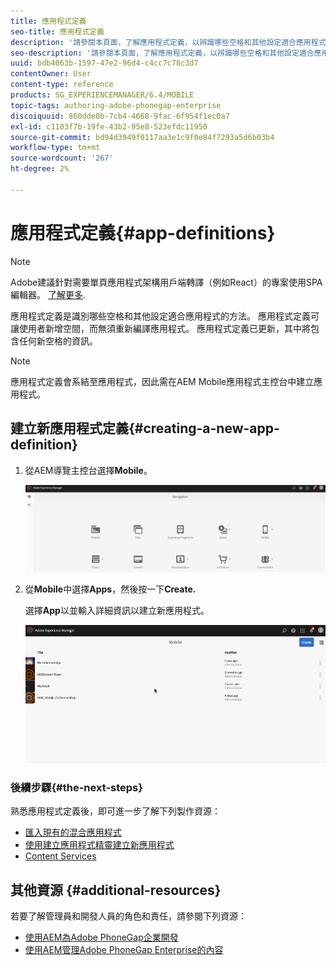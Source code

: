 ```yaml
---
title: 應用程式定義
seo-title: 應用程式定義
description: '請參閱本頁面，了解應用程式定義，以辨識哪些空格和其他設定適合應用程式。 應用程式定義可讓使用者新增空間，而無須重新編譯應用程式。 '
seo-description: '請參閱本頁面，了解應用程式定義，以辨識哪些空格和其他設定適合應用程式。 應用程式定義可讓使用者新增空間，而無須重新編譯應用程式。 '
uuid: bdb4063b-1597-47e2-96d4-c4cc7c78c3d7
contentOwner: User
content-type: reference
products: SG_EXPERIENCEMANAGER/6.4/MOBILE
topic-tags: authoring-adobe-phonegap-enterprise
discoiquuid: 860dde0b-7cb4-4668-9fac-6f954f1ec0a7
exl-id: c1103f7b-19fe-43b2-95e8-523efdc11950
source-git-commit: bd94d3949f0117aa3e1c9f0e84f7293a5d6b03b4
workflow-type: tm+mt
source-wordcount: '267'
ht-degree: 2%

---
```


# 應用程式定義{#app-definitions}

>[!NOTE]
>
>Adobe建議針對需要單頁應用程式架構用戶端轉譯（例如React）的專案使用SPA編輯器。 [了解更多](/help/sites-developing/spa-overview.md).

應用程式定義是識別哪些空格和其他設定適合應用程式的方法。 應用程式定義可讓使用者新增空間，而無須重新編譯應用程式。 應用程式定義已更新，其中將包含任何新空格的資訊。

>[!NOTE]
>
>應用程式定義會系結至應用程式，因此需在AEM Mobile應用程式主控台中建立應用程式。

## 建立新應用程式定義{#creating-a-new-app-definition}

1. 從AEM導覽主控台選擇&#x200B;**Mobile**。

   ![chlimage_1-170](assets/chlimage_1-170.png)

1. 從&#x200B;**Mobile**&#x200B;中選擇&#x200B;**Apps**，然後按一下&#x200B;**Create.**

   選擇&#x200B;**App**&#x200B;以並輸入詳細資訊以建立新應用程式。

   ![chlimage_1-11](assets/chlimage_1-11.gif)

### 後續步驟{#the-next-steps}

熟悉應用程式定義後，即可進一步了解下列製作資源：

* [匯入現有的混合應用程式](/help/mobile/phonegap-adding-content-to-imported-app.md)
* [使用建立應用程式精靈建立新應用程式](/help/mobile/phonegap-create-new-app.md)
* [Content Services](/help/mobile/develop-content-as-a-service.md)

## 其他資源 {#additional-resources}

若要了解管理員和開發人員的角色和責任，請參閱下列資源：

* [使用AEM為Adobe PhoneGap企業開發](/help/mobile/developing-in-phonegap.md)
* [使用AEM管理Adobe PhoneGap Enterprise的內容](/help/mobile/administer-phonegap.md)
